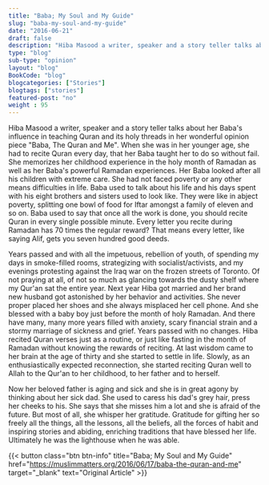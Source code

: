 ```yaml
--- 
title: "Baba; My Soul and My Guide" 
slug: "baba-my-soul-and-my-guide"
date: "2016-06-21" 
draft: false 
description: "Hiba Masood a writer, speaker and a story teller talks about her Baba's influence in teaching Quran and its holy threads in her wonderful opinion piece 'Baba, The Quran and Me'." 
type: "blog"
sub-type: "opinion" 
layout: "blog" 
BookCode: "blog"
blogcategories: ["Stories"]
blogtags: ["stories"]
featured-post: "no"
weight : 95
---  
```

Hiba Masood a writer, speaker and a story teller talks about her Baba's influence in teaching Quran and its holy threads in her wonderful opinion piece "Baba, The Quran and Me". When she was in her younger age, she had to recite Quran every day, that her Baba taught her to do so without fail. She memorizes her childhood experience in the holy month of Ramadan as well as her Baba's powerful Ramadan experiences. Her Baba looked after all his children with extreme care. She had not faced poverty or any other means difficulties in life. Baba used to talk about his life and his days spent with his eight brothers and sisters used to look like. They were like in abject poverty, splitting one bowl of food for Iftar amongst a family of eleven and so on. Baba used to say that once all the work is done, you should recite Quran in every single possible minute. Every letter you recite during Ramadan has 70 times the regular reward? That means every letter, like saying Alif, gets you seven hundred good deeds.

Years passed and with all the impetuous, rebellion of youth, of spending my days in smoke-filled rooms, strategizing with socialist/activists, and my evenings protesting against the Iraq war on the frozen streets of Toronto. Of not praying at all, of not so much as glancing towards the dusty shelf where my Qur'an sat the entire year. Next year Hiba got married and her brand new husband got astonished by her behavior and activities. She never proper placed her shoes and she always misplaced her cell phone. And she blessed with a baby boy just before the month of holy Ramadan. And there have many, many more years filled with anxiety, scary financial strain and a stormy marriage of sickness and grief. Years passed with no changes. Hiba recited Quran verses just as a routine, or just like fasting in the month of Ramadan without knowing the rewards of reciting. At last wisdom came to her brain at the age of thirty and she started to settle in life. Slowly, as an enthusiastically expected reconnection, she started reciting Quran well to Allah to the Qur'an to her childhood, to her father and to herself.

Now her beloved father is aging and sick and she is in great agony by thinking about her sick dad. She used to caress his dad's grey hair, press her cheeks to his. She says that she misses him a lot and she is afraid of the future. But most of all, she whisper her gratitude. Gratitude for gifting her so freely all the things, all the lessons, all the beliefs, all the forces of habit and inspiring stories and abiding, enriching traditions that have blessed her life. Ultimately he was the lighthouse when he was able.

{{< button class="btn btn-info" title="Baba; My Soul and My Guide" href="https://muslimmatters.org/2016/06/17/baba-the-quran-and-me" target="_blank" text="Original Article" >}}